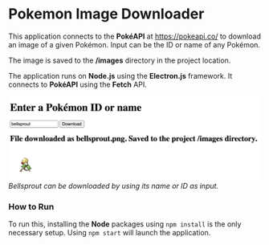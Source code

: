 # Pokemon Image Downloader
This application connects to the **PokéAPI** at https://pokeapi.co/
to download an image of a given Pokémon.
Input can be the ID or name of any Pokémon.

The image is saved to the **/images** directory in the project location.

The application runs on **Node.js** using the **Electron.js** framework.
It connects to **PokéAPI** using the **Fetch** API.

![screenshot image](./public/Pokemon-dl-screenshot.png)
*Bellsprout can be downloaded by using its name or ID as input.*

### How to Run
To run this, installing the **Node** packages using `npm install` is the only necessary setup.
Using `npm start` will launch the application.
